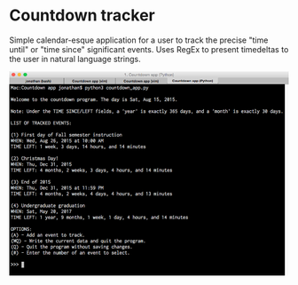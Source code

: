 # Countdown tracker

Simple calendar-esque application for a user to track the precise "time until" or "time since" significant events. Uses RegEx to present timedeltas to the user in natural language strings.

![interface screenshot](shot1.png "Sample screen.")
